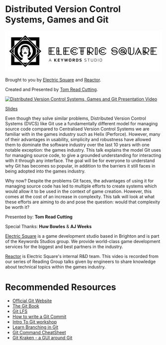 # Distributed Version Control Systems, Games and Git

[![The logo of Electric Square Ltd.](presentation/img/ES-logo-and-wordmark.jpg)](https://www.electricsquare.com/)

Brought to you by [Electric Square](https://www.electricsquare.com/) and [Reactor](https://www.electricsquare.com/reactor/).

Created and Presented by [Tom Read Cutting](https://moosichu.com).

<a href="https://www.youtube.com/watch?feature=player_embedded&v=p3DL-R0Zw1c" target="_blank"><img src="https://img.youtube.com/vi/p3DL-R0Zw1c/0.jpg" alt="Distributed Version Control Systems, Games and Git Presentation Video" width="240" height="180" /></a>


[Slides](https://electricsquare.github.io/dvcs-and-games)


Even though they solve similar problems, Distributed Version Control Systems (DVCS) like Git use a fundamentally different model for managing source code compared to Centralised Version Control Systems we are familiar with in the games industry such as Helix (Perforce). However, many of their advantages in usability, simplicity and robustness have allowed them to dominate the software industry over the last 10 years with one notable exception: the games industry. This talk explains the model Git uses for managing source code, to give a grounded understanding for interacting with it through any interface. The goal will be for everyone to understand why Git has becomes so popular, in addition to the barriers it still faces in being adopted into the games industry.


Why now? Despite the problems Git faces, the advantages of using it for managing source code has led to multiple efforts to create systems which would allow it to be used in the context of game creation. However, this comes at the cost of an increase in complexity. This talk will look at what these efforts are aiming to do and pose the question: would that complexity be worth it?


Presented by: **Tom Read Cutting**

Special Thanks: **Huw Bowles** & **AJ Weeks**

[Electric Square](https://www.electricsquare.com/) is a game development studio based in Brighton and is part of the Keywords Studios group. We provide world-class game development services for the biggest and best partners in the industry.

[Reactor](https://www.electricsquare.com/reactor/) is Electric Square's internal R&D team. This video is recorded from our series of Reading Group talks given by engineers to share knowledge about technical topics within the games industry.

<h1>Recommended Resources</h3>
<ul>
    <li><a href="https://git-scm.com/" class="">Official Git Website</a></li>
    <li><a href="https://git-scm.com/book/en/v2">The Git Book</a></li>
    <li><a href="https://git-lfs.github.com/">Git LFS</a></li>
    <li><a href="https://chris.beams.io/posts/git-commit/">How to write a Git Commit</a></li>
    <li><a href="https://hackersatcambridge.com/workshops/intro-to-git" class="">Intro To Git workshop</a></li>
    <li><a href="https://learngitbranching.js.org/">Learn Branching in Git</a></li>
    <li><a href="http://ndpsoftware.com/git-cheatsheet.html#loc=stash">Git Command CheatSheet</a></li>
    <li><a href="https://www.gitkraken.com/">Git Kraken - a GUI around Git</a></li>
</ul>
